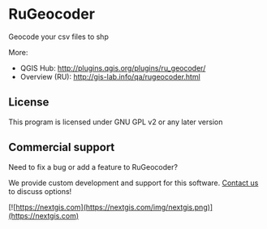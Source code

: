 RuGeocoder
==========

Geocode your csv files to shp

More:
* QGIS Hub: http://plugins.qgis.org/plugins/ru_geocoder/
* Overview (RU): http://gis-lab.info/qa/rugeocoder.html

License
-------------
This program is licensed under GNU GPL v2 or any later version

Commercial support
----------
Need to fix a bug or add a feature to RuGeocoder? 

We provide custom development and support for this software. [Contact us](https://nextgis.com/contact/) to discuss options!

[![https://nextgis.com](https://nextgis.com/img/nextgis.png)](https://nextgis.com)
